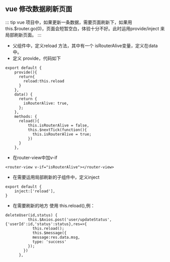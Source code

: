 ## vue 修改数据刷新页面
::: tip
vue 项目中，如果更新一条数据，需要页面刷新下，如果用 this.$router.go(0)，页面会短暂空白，体验十分不好。此时运用provide/inject 来局部刷新页面。
:::

+ 父组件中，定义reload 方法，其中有一个 isRouterAlive变量，定义在data中。
+ 定义 provide，代码如下
``` js{4}
export default {
    provide(){
      return{
        reload:this.reload
      }
    },
    data() {
      return {
        isRouterAlive: true,
      };
    },
    methods: {
      reload(){
          this.isRouterAlive = false,
          this.$nextTick(function(){
            this.isRouterAlive = true;
          })
      }
    },

```
+ 在router-view中加v-if
``` html{4}
<router-view v-if="isRouterAlive"></router-view>
```

+ 在需要运用局部刷新的子组件中，定义inject
``` js{4}
export default {
    inject:['reload'],
}
```

+ 在需要刷新的地方 使用 this.reload(),例：
``` js{4}
deleteUser(id,status) {
          this.$Axios.post('user/updateStatus',{'userId':id,'status':status},res=>{
            this.reload();
            this.$message({
            message:res.data.msg,
            type: 'success'
          });
        })
      },
```